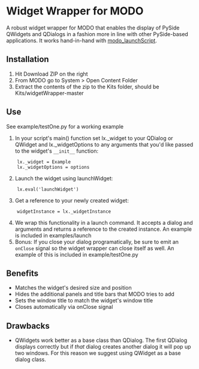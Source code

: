 # Widget Wrapper for MODO

A robust widget wrapper for MODO that enables the display of PySide QWidgets and QDialogs in a fashion more in line with other PySide-based applications.  It works hand-in-hand with [modo_launchScript](https://github.com/IngenuityEngine/modo_launchScript).

## Installation
1. Hit Download ZIP on the right
2. From MODO go to System > Open Content Folder
3. Extract the contents of the zip to the Kits folder, should be Kits/widgetWrapper-master

## Use
See example/testOne.py for a working example

1. In your script's main() function set lx._widget to your QDialog or QWidget and lx._widgetOptions to any arguments that you'd like passed to the widget's `__init__` function:
```
	lx._widget = Example
	lx._widgetOptions = options
```

2. Launch the widget using launchWidget:
```
	lx.eval('launchWidget')
```

3. Get a reference to your newly created widget:
```
	widgetInstance = lx._widgetInstance
```

4. We wrap this functionality in a launch command.  It accepts a dialog and arguments and returns a reference to the created instance.  An example is included in examples/launch
5. Bonus: If you close your dialog programatically, be sure to emit an `onClose` signal so the widget wrapper can close itself as well.  An example of this is included in example/testOne.py


## Benefits
- Matches the widget's desired size and position
- Hides the additional panels and title bars that MODO tries to add
- Sets the window title to match the widget's window title
- Closes automatically via onClose signal

## Drawbacks
- QWidgets work better as a base class than QDialog.  The first QDialog displays correctly but if _that_ dialog creates another dialog it will pop up two windows.  For this reason we suggest using QWidget as a base dialog class.
